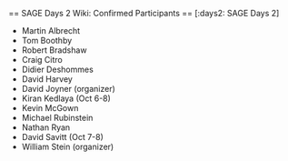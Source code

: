 == SAGE Days 2 Wiki: Confirmed Participants ==
[:days2: SAGE Days 2]

 * Martin Albrecht
 * Tom Boothby
 * Robert Bradshaw
 * Craig Citro
 * Didier Deshommes
 * David Harvey
 * David Joyner (organizer)
 * Kiran Kedlaya (Oct 6-8)
 * Kevin McGown
 * Michael Rubinstein
 * Nathan Ryan
 * David Savitt (Oct 7-8)
 * William Stein (organizer)
